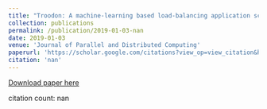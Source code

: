 ```yaml
---
title: "Troodon: A machine-learning based load-balancing application scheduler for CPU–GPU system"
collection: publications
permalink: /publication/2019-01-03-nan
date: 2019-01-03
venue: 'Journal of Parallel and Distributed Computing'
paperurl: 'https://scholar.google.com/citations?view_op=view_citation&hl=en&user=CCckbEUAAAAJ&citation_for_view=CCckbEUAAAAJ:cFHS6HbyZ2cC'
citation: 'nan'
---
```

[Download paper here](https://scholar.google.com/citations?view_op=view_citation&hl=en&user=CCckbEUAAAAJ&citation_for_view=CCckbEUAAAAJ:cFHS6HbyZ2cC)

citation count: nan